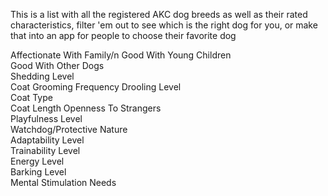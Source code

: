 This is a list with all the registered AKC dog breeds as well as their rated characteristics, filter 'em out to see which is the right dog for you, or make that into an app for people to choose their favorite dog

Affectionate With Family/n
Good With Young Children	
Good With Other Dogs	
Shedding Level	
Coat Grooming Frequency	
Drooling Level	
Coat Type	
Coat Length	
Openness To Strangers	
Playfulness Level	
Watchdog/Protective Nature	
Adaptability Level	
Trainability Level	
Energy Level	
Barking Level	
Mental Stimulation Needs
